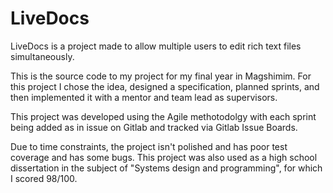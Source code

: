 # LiveDocs

LiveDocs is a project made to allow multiple users to edit rich text files simultaneously.

This is the source code to my project for my final year in Magshimim. For this project I chose the idea, designed a specification, planned sprints, and then implemented it with a mentor and team lead as supervisors. 

This project was developed using the Agile methotodolgy with each sprint being added as in issue on Gitlab and tracked via Gitlab Issue Boards.

Due to time constraints, the project isn't polished and has poor test coverage and has some bugs. This project was also used as a high school dissertation in the subject of "Systems design and programming", for which I scored 98/100.
